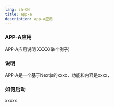 ```yaml
---
lang: zh-CN
title: app-a
description: app-a应用
---
```


### APP-A应用
APP-A应用说明 XXXX(举个例子)
### 说明

APP-A是一个基于Nextjs的xxxx，功能和内容是xxxx，


### 如何启动

xxxxx

###
